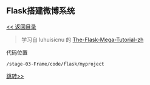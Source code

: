 ## Flask搭建微博系统

[<< 返回目录](../README.MD)

> 学习自 luhuisicnu 的 [The-Flask-Mega-Tutorial-zh](https://github.com/luhuisicnu/The-Flask-Mega-Tutorial-zh)

代码位置
```text
/stage-03-Frame/code/flask/myproject
```
[跳转>>](../code/flask/myproject)

